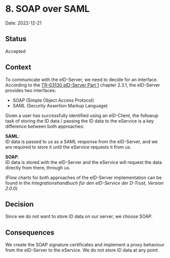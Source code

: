 # 8. SOAP over SAML

Date: 2022-12-21

## Status

Accepted

## Context

To communicate with the eID-Server, we need to decide for an interface.
According to the [TR-03130 eID-Server Part 1](https://www.bsi.bund.de/SharedDocs/Downloads/DE/BSI/Publikationen/TechnischeRichtlinien/TR03130/TR-03130_TR-eID-Server_Part1.pdf)
chapter 2.3.1, the eID-Server provides two interfaces: 
- SOAP (Simple Object Access Protocol)
- SAML (Security Assertion Markup Language)

Given a user has successfully identified using an eID-Client, the followup task of
storing the ID data / passing the ID data to the eService is a key difference between both approaches:

**SAML**: <br>
ID data is passed to us as a SAML response from the eID-Server, and we are required to store it until the eService requests it from us.

**SOAP**: <br>
ID data is stored with the eID-Server and the eService will request the data directly from there, through us.

(Flow charts for both approaches of the eID-Server implementation can be found in the _Integrationshandbuch für den eID-Service der D-Trust, Version 2.0.0_)

## Decision

Since we do not want to store ID data on our server, we choose SOAP.

## Consequences

We create the SOAP signature certificates and implement a proxy behaviour from the eID-Server to the eService. We do not store ID data at any point.


